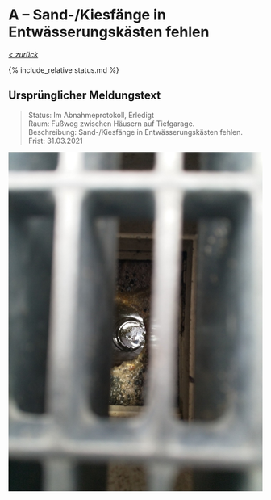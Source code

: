 # A &ndash; Sand-/Kiesfänge in Entwässerungskästen fehlen

_[&lt; zurück](../../index.md)_

{% include_relative status.md %}

## Ursprünglicher Meldungstext

> Status: Im Abnahmeprotokoll, Erledigt\
> Raum: Fußweg zwischen Häusern auf Tiefgarage.\
> Beschreibung: Sand-/Kiesfänge in Entwässerungskästen fehlen.\
> Frist: 31.03.2021

![](Meldung.jpg)